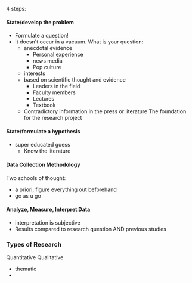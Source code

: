 4 steps:

#### State/develop the problem
- Formulate a question!
- It doesn't occur in a vacuum. What is your question: 
	- anecdotal evidence
		- Personal experience
		- news media
		- Pop culture
	- interests
	- based on scientific thought and evidence
		- Leaders in the field
		- Faculty members
		- Lectures
		- Textbook
	- Contradictory information in the press or literature
The foundation for the research project

#### State/formulate a hypothesis
- super educated guess
	- Know the literature

#### Data Collection Methodology
Two schools of thought:
- a priori, figure everything out beforehand
- go as u go

#### Analyze, Measure, Interpret Data
- interpretation is subjective
- Results compared to research question AND previous studies

### Types of Research
Quantitative
Qualitative
- thematic
- 
